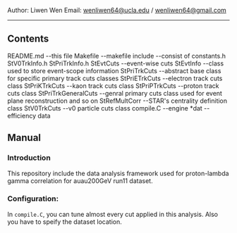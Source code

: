 Author: Liwen Wen
Email: wenliwen64@ucla.edu / wenliwen64@gmail.com
**************

## Contents
README.md                   --this file
Makefile                    --makefile 
include                     --consist of constants.h StV0TrkInfo.h StPriTrkInfo.h 
StEvtCuts                   --event-wise cuts
StEvtInfo                   --class used to store event-scope information
StPriTrkCuts                --abstract base class for specific primary track cuts classes
StPriETrkCuts               --electron track cuts class
StPriKTrkCuts               --kaon track cuts class
StPriPTrkCuts               --proton track cuts class
StPriTrkGeneralCuts         --genral primary cuts class used for event plane reconstruction and so on
StRefMultCorr               --STAR's centrality definition class
StV0TrkCuts                 --v0 particle cuts class
compile.C                   --engine
*dat                        --efficiency data

## Manual

### Introduction
This repository include the data analysis framework used for proton-lambda gamma correlation for auau200GeV run11 dataset.

### Configuration:
In `compile.C`, you can tune almost every cut applied in this analysis. Also you have to speify the dataset location.
